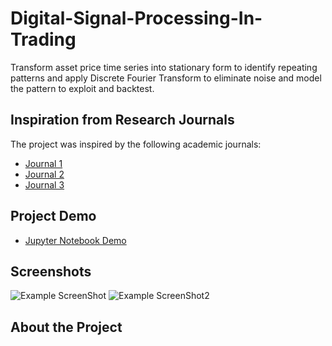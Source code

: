 # Digital-Signal-Processing-In-Trading
Transform asset price time series into stationary form to identify repeating patterns and apply Discrete Fourier Transform to eliminate noise and model the pattern to exploit and backtest.

## Inspiration from Research Journals
The project was inspired by the following academic journals:
* [Journal 1](https://www.researchgate.net/publication/303849241_Fourier_Analysis_for_Stock_Price_Forecasting_Assumption_and_Evidence)
* [Journal 2](https://www.mesasoftware.com/papers/FourierTransformForTraders.pdf)
* [Journal 3](https://web.wpi.edu/Pubs/E-project/Available/E-project-022808-142909/unrestricted/FullIQPReport7.pdf)
 
## Project Demo
* [Jupyter Notebook Demo](https://nbviewer.jupyter.org/github/Naharul98/Digital-Signal-Processing-In-Trading/blob/main/Applying-Discrete-Fourier-Transform-In-Trading.ipynb)

## Screenshots
![Example ScreenShot](https://github.com/Naharul98/Digital-Signal-Processing-In-Trading/blob/main/Screenshots/screenshot2.jpg?raw=true)
![Example ScreenShot2](https://github.com/Naharul98/Digital-Signal-Processing-In-Trading/blob/main/Screenshots/screenshot1.jpg?raw=true)

## About the Project

